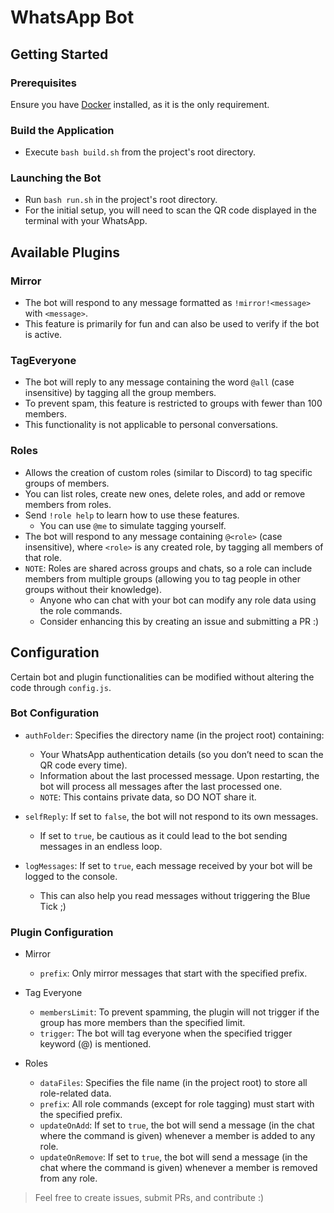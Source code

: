 # WhatsApp Bot

## Getting Started

### Prerequisites

Ensure you have [Docker](https://www.docker.com/) installed, as it is the only requirement.

### Build the Application

- Execute `bash build.sh` from the project's root directory.

### Launching the Bot

- Run `bash run.sh` in the project's root directory.
- For the initial setup, you will need to scan the QR code displayed in the terminal with your WhatsApp.

## Available Plugins

### Mirror

- The bot will respond to any message formatted as `!mirror!<message>` with `<message>`.
- This feature is primarily for fun and can also be used to verify if the bot is active.

### TagEveryone

- The bot will reply to any message containing the word `@all` (case insensitive) by tagging all the group members.
- To prevent spam, this feature is restricted to groups with fewer than 100 members.
- This functionality is not applicable to personal conversations.

### Roles

- Allows the creation of custom roles (similar to Discord) to tag specific groups of members.
- You can list roles, create new ones, delete roles, and add or remove members from roles.
- Send `!role help` to learn how to use these features.
  - You can use `@me` to simulate tagging yourself.
- The bot will respond to any message containing `@<role>` (case insensitive), where `<role>` is any created role, by tagging all members of that role.
- `NOTE`: Roles are shared across groups and chats, so a role can include members from multiple groups (allowing you to tag people in other groups without their knowledge).
  - Anyone who can chat with your bot can modify any role data using the role commands.
  - Consider enhancing this by creating an issue and submitting a PR :)

## Configuration

Certain bot and plugin functionalities can be modified without altering the code through `config.js`.

### Bot Configuration

- `authFolder`: Specifies the directory name (in the project root) containing:
  - Your WhatsApp authentication details (so you don’t need to scan the QR code every time).
  - Information about the last processed message. Upon restarting, the bot will process all messages after the last processed one.
  - `NOTE`: This contains private data, so DO NOT share it.

- `selfReply`: If set to `false`, the bot will not respond to its own messages.
  - If set to `true`, be cautious as it could lead to the bot sending messages in an endless loop.

- `logMessages`: If set to `true`, each message received by your bot will be logged to the console.
  - This can also help you read messages without triggering the Blue Tick ;)

### Plugin Configuration

- Mirror
  - `prefix`: Only mirror messages that start with the specified prefix.

- Tag Everyone
  - `membersLimit`: To prevent spamming, the plugin will not trigger if the group has more members than the specified limit.
  - `trigger`: The bot will tag everyone when the specified trigger keyword (@<trigger>) is mentioned.

- Roles
  - `dataFiles`: Specifies the file name (in the project root) to store all role-related data.
  - `prefix`: All role commands (except for role tagging) must start with the specified prefix.
  - `updateOnAdd`: If set to `true`, the bot will send a message (in the chat where the command is given) whenever a member is added to any role.
  - `updateOnRemove`: If set to `true`, the bot will send a message (in the chat where the command is given) whenever a member is removed from any role.

> Feel free to create issues, submit PRs, and contribute :)
